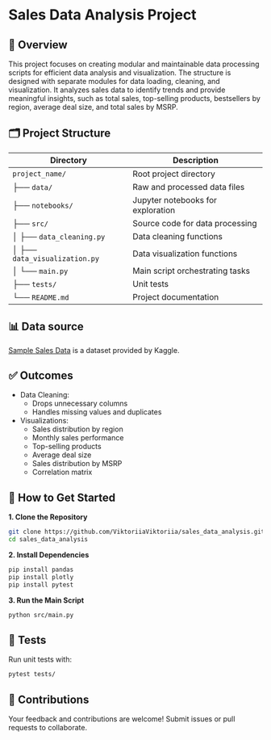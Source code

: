 # Sales Data Analysis Project

## 📄 Overview
This project focuses on creating modular and maintainable data processing scripts for efficient data analysis and visualization. The structure is designed with separate modules for data loading, cleaning, and visualization. It analyzes sales data to identify trends and provide meaningful insights, such as total sales, top-selling products, bestsellers by region, average deal size, and total sales by MSRP.

## 🗂️ Project Structure
| Directory        | Description                           |
|------------------|---------------------------------------|
| `project_name/`   | Root project directory               |
| ├── `data/`       | Raw and processed data files         |
| ├── `notebooks/`  | Jupyter notebooks for exploration    |
| ├── `src/`        | Source code for data processing      |
| │   ├── `data_cleaning.py`      | Data cleaning functions |
| │   ├── `data_visualization.py` | Data visualization functions |
| │   └── `main.py`               | Main script orchestrating tasks |
| ├── `tests/`      | Unit tests                           |
| └── `README.md`   | Project documentation                |

## 📊 Data source
[Sample Sales Data](https://www.kaggle.com/datasets/kyanyoga/sample-sales-data/data) is a dataset provided by Kaggle.

## ✅ Outcomes
- Data Cleaning: 
   - Drops unnecessary columns 
   - Handles missing values and duplicates
- Visualizations:
   - Sales distribution by region
   - Monthly sales performance
   - Top-selling products
   - Average deal size
   - Sales distribution by MSRP
   - Correlation matrix

## 🚀 How to Get Started
**1. Clone the Repository**
   ```bash
   git clone https://github.com/ViktoriiaViktoriia/sales_data_analysis.git
   cd sales_data_analysis
   ```
**2. Install Dependencies**
   ```bash
   pip install pandas
   pip install plotly
   pip install pytest
   ```
**3. Run the Main Script**
   ```bash
   python src/main.py
   ```

## 🧪 Tests
Run unit tests with:
   ```bash
   pytest tests/
   ```
## 🤝 Contributions
Your feedback and contributions are welcome! Submit issues or pull requests to collaborate.